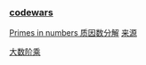 ### [codewars](https://www.codewars.com)

[Primes in numbers 质因数分解](https://github.com/DemacL/code/blob/master/codewars/primeFactors.js) [来源](https://www.codewars.com/kata/primes-in-numbers/train/javascript)

[大数阶乘](https://en.wikipedia.org/wiki/Factorial)

